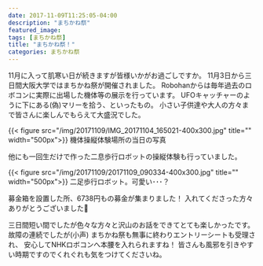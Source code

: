 ```yaml
---
date: 2017-11-09T11:25:05-04:00
description: "まちかね祭"
featured_image: 
tags: [まちかね祭]
title: "まちかね祭！"
categories: まちかね祭
---
```


11月に入って肌寒い日が続きますが皆様いかがお過ごしですか。
11月3日から三日間大阪大学ではまちかね祭が開催されました。
Robohanからは毎年過去のロボコンに実際に出場した機体等の展示を行っています。
UFOキャッチャーのように下にある(偽)マリーを拾う、といったもの。
小さい子供達や大人の方々まで皆さんに楽しんでもらえて大盛況でした。
 
 {{< figure src="/img/20171109/IMG_20171104_165021-400x300.jpg" title="" width="500px">}}
機体操縦体験場所の当日の写真
 
他にも一回生だけで作った二息歩行ロボットの操縦体験も行っていました。
 
{{< figure src="/img/20171109/20171109_090334-400x300.jpg" title="" width="500px">}}
二足歩行ロボット。可愛い･･･？
 
募金箱を設置した所、6738円もの募金が集まりました！
入れてくださった方々ありがとうございました🎉
 
三日間短い間でしたが色々な方々と沢山のお話をできてとても楽しかったです。
故障の連続でしたが(小声)
まちかね祭も無事に終わりエントリーシートも受理され、
安心してNHKロボコンへ本腰を入れられますね！
皆さんも風邪を引きやすい時期ですのでくれぐれも気をつけてくださいね。
